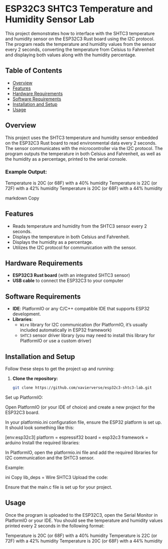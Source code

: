 # ESP32C3 SHTC3 Temperature and Humidity Sensor Lab

This project demonstrates how to interface with the SHTC3 temperature and humidity sensor on the ESP32C3 Rust board using the I2C protocol. The program reads the temperature and humidity values from the sensor every 2 seconds, converting the temperature from Celsius to Fahrenheit and displaying both values along with the humidity percentage.

## Table of Contents
- [Overview](#overview)
- [Features](#features)
- [Hardware Requirements](#hardware-requirements)
- [Software Requirements](#software-requirements)
- [Installation and Setup](#installation-and-setup)
- [Usage](#usage)

## Overview

This project uses the SHTC3 temperature and humidity sensor embedded on the ESP32C3 Rust board to read environmental data every 2 seconds. The sensor communicates with the microcontroller via the I2C protocol. The program outputs the temperature in both Celsius and Fahrenheit, as well as the humidity as a percentage, printed to the serial console.

### Example Output:
Temperature is 20C (or 68F) with a 40% humidity Temperature is 22C (or 72F) with a 42% humidity Temperature is 20C (or 68F) with a 44% humidity

markdown
Copy

## Features

- Reads temperature and humidity from the SHTC3 sensor every 2 seconds.
- Displays the temperature in both Celsius and Fahrenheit.
- Displays the humidity as a percentage.
- Utilizes the I2C protocol for communication with the sensor.

## Hardware Requirements

- **ESP32C3 Rust board** (with an integrated SHTC3 sensor)
- **USB cable** to connect the ESP32C3 to your computer

## Software Requirements

- **IDE**: PlatformIO or any C/C++ compatible IDE that supports ESP32 development.
- **Libraries**:
  - `Wire` library for I2C communication (for PlatformIO, it’s usually included automatically in ESP32 framework)
  - `SHTC3` sensor driver library (you may need to install this library for PlatformIO or use a custom driver)

## Installation and Setup

Follow these steps to get the project up and running:

1. **Clone the repository:**
   ```bash
   git clone https://github.com/xavierverse/esp32c3-shtc3-lab.git
Set up PlatformIO:

Open PlatformIO (or your IDE of choice) and create a new project for the ESP32C3 board.

In your platformio.ini configuration file, ensure the ESP32 platform is set up. It should look something like this:

[env:esp32c3]
platform = espressif32
board = esp32c3
framework = arduino
Install the required libraries:

In PlatformIO, open the platformio.ini file and add the required libraries for I2C communication and the SHTC3 sensor.

Example:

ini
Copy
lib_deps =
    Wire
    SHTC3
Upload the code:

Ensure that the main.c file is set up for your project.

## Usage
Once the program is uploaded to the ESP32C3, open the Serial Monitor in PlatformIO or your IDE. You should see the temperature and humidity values printed every 2 seconds in the following format:

Temperature is 20C (or 68F) with a 40% humidity
Temperature is 22C (or 72F) with a 42% humidity
Temperature is 20C (or 68F) with a 44% humidity